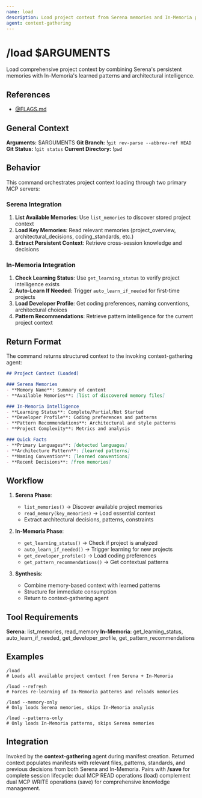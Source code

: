 ```yaml
---
name: load
description: Load project context from Serena memories and In-Memoria pattern intelligence
agent: context-gathering
---
```


# /load $ARGUMENTS

Load comprehensive project context by combining Serena's persistent memories with In-Memoria's learned patterns and architectural intelligence.

## References
- [@FLAGS.md](../FLAGS.md)

## General Context
**Arguments:** $ARGUMENTS
**Git Branch:** !`git rev-parse --abbrev-ref HEAD`
**Git Status:** !`git status`
**Current Directory:** !`pwd`

## Behavior

This command orchestrates project context loading through two primary MCP servers:

### Serena Integration
1. **List Available Memories**: Use `list_memories` to discover stored project context
2. **Load Key Memories**: Read relevant memories (project_overview, architectural_decisions, coding_standards, etc.)
3. **Extract Persistent Context**: Retrieve cross-session knowledge and decisions

### In-Memoria Integration
1. **Check Learning Status**: Use `get_learning_status` to verify project intelligence exists
2. **Auto-Learn If Needed**: Trigger `auto_learn_if_needed` for first-time projects
3. **Load Developer Profile**: Get coding preferences, naming conventions, architectural choices
4. **Pattern Recommendations**: Retrieve pattern intelligence for the current project context

## Return Format

The command returns structured context to the invoking context-gathering agent:

```markdown
## Project Context (Loaded)

### Serena Memories
- **Memory Name**: Summary of content
- **Available Memories**: [list of discovered memory files]

### In-Memoria Intelligence
- **Learning Status**: Complete/Partial/Not Started
- **Developer Profile**: Coding preferences and patterns
- **Pattern Recommendations**: Architectural and style patterns
- **Project Complexity**: Metrics and analysis

### Quick Facts
- **Primary Languages**: [detected languages]
- **Architecture Pattern**: [learned patterns]
- **Naming Convention**: [learned conventions]
- **Recent Decisions**: [from memories]
```

## Workflow

1. **Serena Phase**:
   - `list_memories()` → Discover available project memories
   - `read_memory(key_memories)` → Load essential context
   - Extract architectural decisions, patterns, constraints

2. **In-Memoria Phase**:
   - `get_learning_status()` → Check if project is analyzed
   - `auto_learn_if_needed()` → Trigger learning for new projects
   - `get_developer_profile()` → Load coding preferences
   - `get_pattern_recommendations()` → Get contextual patterns

3. **Synthesis**:
   - Combine memory-based context with learned patterns
   - Structure for immediate consumption
   - Return to context-gathering agent

## Tool Requirements

**Serena**: list_memories, read_memory
**In-Memoria**: get_learning_status, auto_learn_if_needed, get_developer_profile, get_pattern_recommendations

## Examples

```
/load
# Loads all available project context from Serena + In-Memoria

/load --refresh
# Forces re-learning of In-Memoria patterns and reloads memories

/load --memory-only
# Only loads Serena memories, skips In-Memoria analysis

/load --patterns-only
# Only loads In-Memoria patterns, skips Serena memories
```

## Integration

Invoked by the **context-gathering** agent during manifest creation. Returned context populates manifests with relevant files, patterns, standards, and previous decisions from both Serena and In-Memoria. Pairs with **/save** for complete session lifecycle: dual MCP READ operations (load) complement dual MCP WRITE operations (save) for comprehensive knowledge management.
